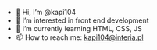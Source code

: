 - 👋 Hi, I’m @kapi104
- 👀 I’m interested in front end development
- 🌱 I’m currently learning HTML, CSS, JS
- 📫 How to reach me: kapi104@interia.pl

<!---
kapi104/kapi104 is a ✨ special ✨ repository because its `README.md` (this file) appears on your GitHub profile.
You can click the Preview link to take a look at your changes.
--->
